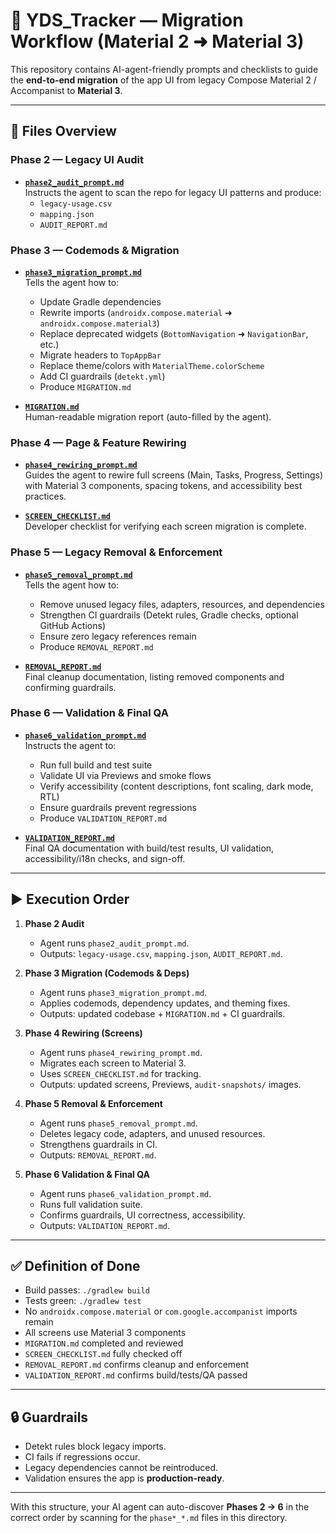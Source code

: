 # 🚀 YDS_Tracker — Migration Workflow (Material 2 ➜ Material 3)

This repository contains AI-agent-friendly prompts and checklists to guide the **end-to-end migration** of the app UI from legacy Compose Material 2 / Accompanist to **Material 3**.

---

## 📂 Files Overview

### Phase 2 — Legacy UI Audit
- **[`phase2_audit_prompt.md`](./phase2_audit_prompt.md)**  
  Instructs the agent to scan the repo for legacy UI patterns and produce:  
  - `legacy-usage.csv`  
  - `mapping.json`  
  - `AUDIT_REPORT.md`

### Phase 3 — Codemods & Migration
- **[`phase3_migration_prompt.md`](./phase3_migration_prompt.md)**  
  Tells the agent how to:  
  - Update Gradle dependencies  
  - Rewrite imports (`androidx.compose.material` ➜ `androidx.compose.material3`)  
  - Replace deprecated widgets (`BottomNavigation` ➜ `NavigationBar`, etc.)  
  - Migrate headers to `TopAppBar`  
  - Replace theme/colors with `MaterialTheme.colorScheme`  
  - Add CI guardrails (`detekt.yml`)  
  - Produce `MIGRATION.md`

- **[`MIGRATION.md`](./MIGRATION.md)**  
  Human-readable migration report (auto-filled by the agent).

### Phase 4 — Page & Feature Rewiring
- **[`phase4_rewiring_prompt.md`](./phase4_rewiring_prompt.md)**  
  Guides the agent to rewire full screens (Main, Tasks, Progress, Settings) with Material 3 components, spacing tokens, and accessibility best practices.

- **[`SCREEN_CHECKLIST.md`](./SCREEN_CHECKLIST.md)**  
  Developer checklist for verifying each screen migration is complete.

### Phase 5 — Legacy Removal & Enforcement
- **[`phase5_removal_prompt.md`](./phase5_removal_prompt.md)**  
  Tells the agent how to:  
  - Remove unused legacy files, adapters, resources, and dependencies  
  - Strengthen CI guardrails (Detekt rules, Gradle checks, optional GitHub Actions)  
  - Ensure zero legacy references remain  
  - Produce `REMOVAL_REPORT.md`

- **[`REMOVAL_REPORT.md`](./REMOVAL_REPORT.md)**  
  Final cleanup documentation, listing removed components and confirming guardrails.

### Phase 6 — Validation & Final QA
- **[`phase6_validation_prompt.md`](./phase6_validation_prompt.md)**  
  Instructs the agent to:  
  - Run full build and test suite  
  - Validate UI via Previews and smoke flows  
  - Verify accessibility (content descriptions, font scaling, dark mode, RTL)  
  - Ensure guardrails prevent regressions  
  - Produce `VALIDATION_REPORT.md`

- **[`VALIDATION_REPORT.md`](./VALIDATION_REPORT.md)**  
  Final QA documentation with build/test results, UI validation, accessibility/i18n checks, and sign-off.

---

## ▶️ Execution Order

1. **Phase 2 Audit**  
   - Agent runs `phase2_audit_prompt.md`.  
   - Outputs: `legacy-usage.csv`, `mapping.json`, `AUDIT_REPORT.md`.

2. **Phase 3 Migration (Codemods & Deps)**  
   - Agent runs `phase3_migration_prompt.md`.  
   - Applies codemods, dependency updates, and theming fixes.  
   - Outputs: updated codebase + `MIGRATION.md` + CI guardrails.

3. **Phase 4 Rewiring (Screens)**  
   - Agent runs `phase4_rewiring_prompt.md`.  
   - Migrates each screen to Material 3.  
   - Uses `SCREEN_CHECKLIST.md` for tracking.  
   - Outputs: updated screens, Previews, `audit-snapshots/` images.

4. **Phase 5 Removal & Enforcement**  
   - Agent runs `phase5_removal_prompt.md`.  
   - Deletes legacy code, adapters, and unused resources.  
   - Strengthens guardrails in CI.  
   - Outputs: `REMOVAL_REPORT.md`.

5. **Phase 6 Validation & Final QA**  
   - Agent runs `phase6_validation_prompt.md`.  
   - Runs full validation suite.  
   - Confirms guardrails, UI correctness, accessibility.  
   - Outputs: `VALIDATION_REPORT.md`.

---

## ✅ Definition of Done
- Build passes: `./gradlew build`  
- Tests green: `./gradlew test`  
- No `androidx.compose.material` or `com.google.accompanist` imports remain  
- All screens use Material 3 components  
- `MIGRATION.md` completed and reviewed  
- `SCREEN_CHECKLIST.md` fully checked off  
- `REMOVAL_REPORT.md` confirms cleanup and enforcement  
- `VALIDATION_REPORT.md` confirms build/tests/QA passed

---

## 🔒 Guardrails
- Detekt rules block legacy imports.  
- CI fails if regressions occur.  
- Legacy dependencies cannot be reintroduced.  
- Validation ensures the app is **production-ready**.

---

With this structure, your AI agent can auto-discover **Phases 2 → 6** in the correct order by scanning for the `phase*_*.md` files in this directory.

